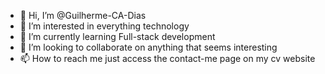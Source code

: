 - 👋 Hi, I’m @Guilherme-CA-Dias
- 👀 I’m interested in everything technology
- 🌱 I’m currently learning Full-stack development
- 💞️ I’m looking to collaborate on anything that seems interesting
- 📫 How to reach me just access the contact-me page on my cv website

<!---
Guilherme-CA-Dias/Guilherme-CA-Dias is a ✨ special ✨ repository because its `README.md` (this file) appears on your GitHub profile.
You can click the Preview link to take a look at your changes.
--->
